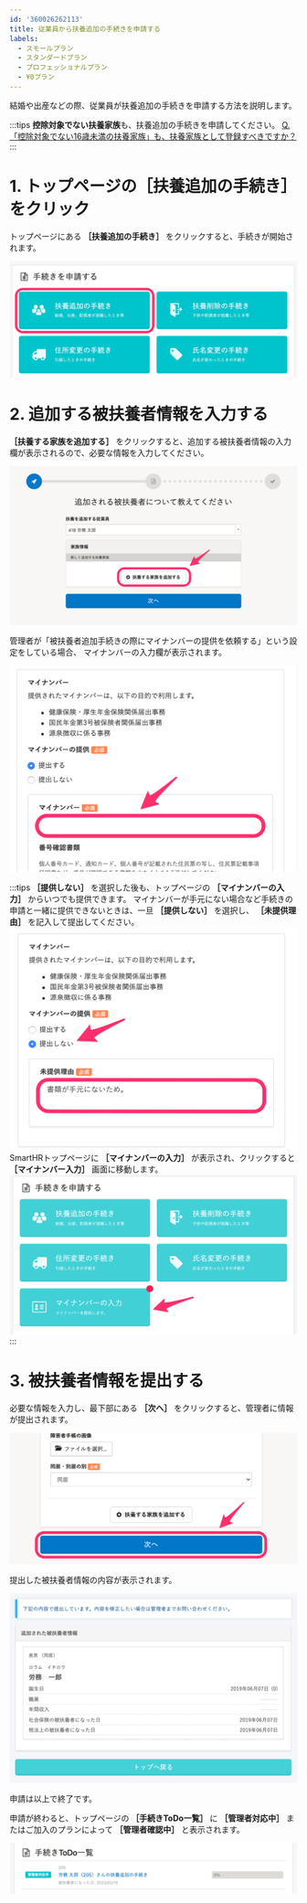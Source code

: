 ```yaml
---
id: '360026262113'
title: 従業員から扶養追加の手続きを申請する
labels:
  - スモールプラン
  - スタンダードプラン
  - プロフェッショナルプラン
  - ¥0プラン
---
```

結婚や出産などの際、従業員が扶養追加の手続きを申請する方法を説明します。

:::tips
**控除対象でない扶養家族**も、扶養追加の手続きを申請してください。
[Q.「控除対象でない16歳未満の扶養家族」も、扶養家族として登録すべきですか？](https://knowledge.smarthr.jp/hc/ja/articles/4412123017369)
:::

# 1\. トップページの［扶養追加の手続き］をクリック

トップページにある **［扶養追加の手続き］** をクリックすると、手続きが開始されます。

![](./__________2022-02-18_12_32_41.png)

# 2\. 追加する被扶養者情報を入力する

 **［扶養する家族を追加する］** をクリックすると、追加する被扶養者情報の入力欄が表示されるので、必要な情報を入力してください。

![](./__________2022-01-28_15_57_10.png)

管理者が「被扶養者追加手続きの際にマイナンバーの提供を依頼する」という設定をしている場合、
マイナンバーの入力欄が表示されます。

![](./_____________SmartHR______________1_.png)

:::tips
 **［提供しない］** を選択した後も、トップページの **［マイナンバーの入力］** からいつでも提供できます。
マイナンバーが手元にない場合など手続きの申請と一緒に提供できないときは、一旦 **［提供しない］** を選択し、
 **［未提供理由］** を記入して提出してください。
![](./_____________SmartHR____________.png)
SmartHRトップページに **［マイナンバーの入力］** が表示され、クリックすると **［マイナンバー入力］** 画面に移動します。
![__________2022-02-16_16_43_40.png](./__________2022-02-16_16_43_40.png)
:::

# 3\. 被扶養者情報を提出する

必要な情報を入力し、最下部にある **［次へ］** をクリックすると、管理者に情報が提出されます。

![](./__________2022-01-28_16_01_36-2.png)

提出した被扶養者情報の内容が表示されます。

![](./004.png)

申請は以上で終了です。

申請が終わると、トップページの **［手続きToDo一覧］** に **［管理者対応中］** またはご加入のプランによって **［管理者確認中］** と表示されます。

![](./__________2022-02-16_16_52_19.png)
